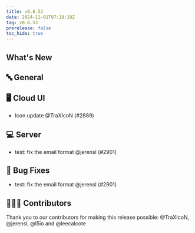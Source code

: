 ```yaml
---
title: v0.8.53
date: 2024-11-01T07:19:19Z
tag: v0.8.53
prerelease: false
toc_hide: true
---
```


## What's New
## 🔤 General
## 🖥 Cloud UI

- Icon update @TraXIcoN (#2889)

## 💻 Server

- test: fix the email format @jerensl (#2901)

## 🐛 Bug Fixes

- test: fix the email format @jerensl (#2901)

## 👨🏽‍💻 Contributors

Thank you to our contributors for making this release possible:
@TraXIcoN, @jerensl, @l5io and @leecalcote

